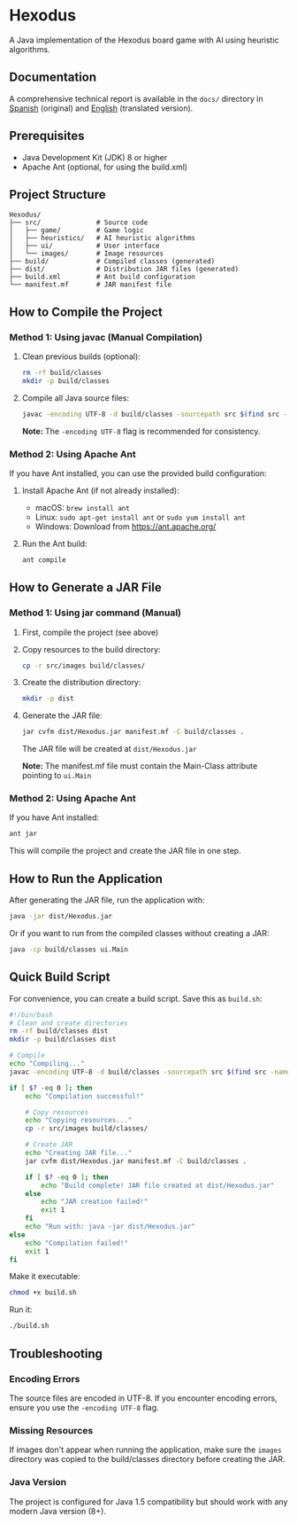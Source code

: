 # Hexodus

A Java implementation of the Hexodus board game with AI using heuristic algorithms.

## Documentation

A comprehensive technical report is available in the `docs/` directory in [Spanish](docs/Technical_Report_ES.md) (original) and [English](docs/Technical_Report_EN.md) (translated version).

## Prerequisites

- Java Development Kit (JDK) 8 or higher
- Apache Ant (optional, for using the build.xml)

## Project Structure

```
Hexodus/
├── src/              # Source code
│   ├── game/         # Game logic
│   ├── heuristics/   # AI heuristic algorithms
│   ├── ui/           # User interface
│   └── images/       # Image resources
├── build/            # Compiled classes (generated)
├── dist/             # Distribution JAR files (generated)
├── build.xml         # Ant build configuration
└── manifest.mf       # JAR manifest file
```

## How to Compile the Project

### Method 1: Using javac (Manual Compilation)

1. Clean previous builds (optional):
   ```bash
   rm -rf build/classes
   mkdir -p build/classes
   ```

2. Compile all Java source files:
   ```bash
   javac -encoding UTF-8 -d build/classes -sourcepath src $(find src -name "*.java")
   ```

   **Note:** The `-encoding UTF-8` flag is recommended for consistency.

### Method 2: Using Apache Ant

If you have Ant installed, you can use the provided build configuration:

1. Install Apache Ant (if not already installed):
   - macOS: `brew install ant`
   - Linux: `sudo apt-get install ant` or `sudo yum install ant`
   - Windows: Download from https://ant.apache.org/

2. Run the Ant build:
   ```bash
   ant compile
   ```

## How to Generate a JAR File

### Method 1: Using jar command (Manual)

1. First, compile the project (see above)

2. Copy resources to the build directory:
   ```bash
   cp -r src/images build/classes/
   ```

3. Create the distribution directory:
   ```bash
   mkdir -p dist
   ```

4. Generate the JAR file:
   ```bash
   jar cvfm dist/Hexodus.jar manifest.mf -C build/classes .
   ```

   The JAR file will be created at `dist/Hexodus.jar`

   **Note:** The manifest.mf file must contain the Main-Class attribute pointing to `ui.Main`

### Method 2: Using Apache Ant

If you have Ant installed:

```bash
ant jar
```

This will compile the project and create the JAR file in one step.

## How to Run the Application

After generating the JAR file, run the application with:

```bash
java -jar dist/Hexodus.jar
```

Or if you want to run from the compiled classes without creating a JAR:

```bash
java -cp build/classes ui.Main
```

## Quick Build Script

For convenience, you can create a build script. Save this as `build.sh`:

```bash
#!/bin/bash
# Clean and create directories
rm -rf build/classes dist
mkdir -p build/classes dist

# Compile
echo "Compiling..."
javac -encoding UTF-8 -d build/classes -sourcepath src $(find src -name "*.java")

if [ $? -eq 0 ]; then
    echo "Compilation successful!"

    # Copy resources
    echo "Copying resources..."
    cp -r src/images build/classes/

    # Create JAR
    echo "Creating JAR file..."
    jar cvfm dist/Hexodus.jar manifest.mf -C build/classes .

    if [ $? -eq 0 ]; then
        echo "Build complete! JAR file created at dist/Hexodus.jar"
    else
        echo "JAR creation failed!"
        exit 1
    fi
    echo "Run with: java -jar dist/Hexodus.jar"
else
    echo "Compilation failed!"
    exit 1
fi
```

Make it executable:
```bash
chmod +x build.sh
```

Run it:
```bash
./build.sh
```

## Troubleshooting

### Encoding Errors
The source files are encoded in UTF-8. If you encounter encoding errors, ensure you use the `-encoding UTF-8` flag.

### Missing Resources
If images don't appear when running the application, make sure the `images` directory was copied to the build/classes directory before creating the JAR.

### Java Version
The project is configured for Java 1.5 compatibility but should work with any modern Java version (8+).
